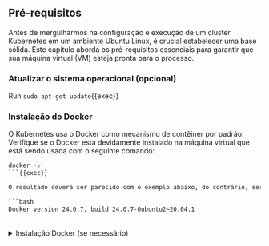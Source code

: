 ## Pré-requisitos
Antes de mergulharmos na configuração e execução de um cluster Kubernetes em um ambiente Ubuntu Linux, é crucial estabelecer uma base sólida. Este capítulo aborda os pré-requisitos essenciais para garantir que sua máquina virtual (VM) esteja pronta para o processo.

### Atualizar o sistema operacional (opcional)
Run `sudo apt-get update`{{exec}}

### Instalação do Docker
O Kubernetes usa o Docker como mecanismo de contêiner por padrão. Verifique se o Docker está devidamente instalado na máquina virtual que está sendo usada com o seguinte comando:

```bash
docker -v
```{{exec}}

O resultado deverá ser parecido com o exemplo abaixo, do contrário, será necessário instalar o Docker para seguir adiante.

```bash
Docker version 24.0.7, build 24.0.7-0ubuntu2~20.04.1
```
<br>
<details>
<summary>Instalação Docker (se necessário)</summary>
<br>

Para instalar o Docker, utilize os comandos a seguir:

```bash
sudo apt-get install docker.io -y
sudo systemctl enable docker
sudo systemctl start docker
```{{exec}}

</details>
<br>
{{:x}}
Com esses pré-requisitos atendidos, sua VM estará pronta para iniciar a configuração do cluster Kubernetes. A seguir, exploraremos os passos detalhados para a criação e gerenciamento do seu cluster.
